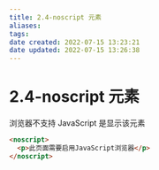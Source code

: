 ```yaml
---
title: 2.4-noscript 元素
aliases: 
tags: 
date created: 2022-07-15 13:23:21
date updated: 2022-07-15 13:26:38
---
```


# 2.4-noscript 元素

浏览器不支持 JavaScript 是显示该元素

```html
<noscript>
  <p>此页面需要启用JavaScript浏览器</p>
</noscript>
```
